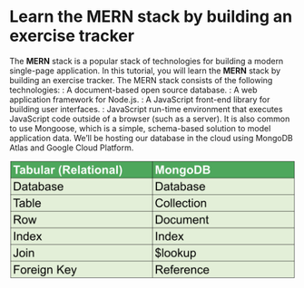 # Learn the MERN stack by building an exercise tracker
The **MERN** stack is a popular stack of technologies for building a modern single-page application. In this
tutorial, you will learn the **MERN** stack by building an exercise tracker.
The MERN stack consists of the following technologies:
: A document-based open source database.
: A web application framework for Node.js.
: A JavaScript front-end library for building user interfaces.
: JavaScript run-time environment that executes JavaScript code outside of a browser (such as a server).
It is also common to use Mongoose, which is a simple, schema-based solution to model application data.
We’ll be hosting our database in the cloud using MongoDB Atlas and Google Cloud Platform.

![Image](images/img1.png)

